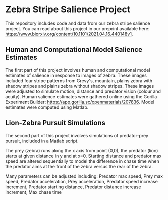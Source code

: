 # Zebra Stripe Salience Project

This repository includes code and data from our zebra stripe salience project. You can read about this project in our preprint available here: https://www.biorxiv.org/content/10.1101/2021.04.16.440148v1.

## Human and Computational Model Salience Estimates

The first part of this project involves human and computational model estimates of salience in response to images of zebra. These images included four stripe patterns from Grevy's, mountain, plains zebra with shadow stripes and plains zebra without shadow stripes. These images were adjusted to simulate motion, distance and predator vision (colour and acuity). Human salience estimates were gathered online using the Gorilla Experiment Builder: https://app.gorilla.sc/openmaterials/207836. Model estimates were computed using Matlab.

## Lion-Zebra Pursuit Simulations

The second part of this project involves simulations of predator-prey pursuit, included in a Matlab script.

The prey (zebra) runs along the x axis from point (0,0), the predator (lion) starts at given distance in y and at x=0. Starting distance and predator max speed are altered sequentially to model the difference in chase time when the predator aims at the front of the zebra versus the rear of the zebra.

Many parameters can be adjusted including:
Predator max speed, Prey max speed, Predator acceleration, Prey acceleration, Predator speed increase increment, Predator starting distance, Predator distance increase increment, Max chase time 
